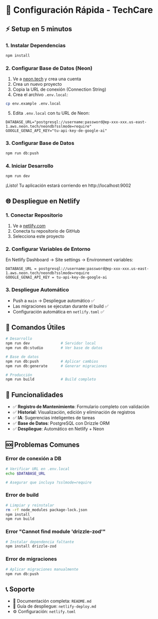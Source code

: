 # 🚀 Configuración Rápida - TechCare

## ⚡ Setup en 5 minutos

### 1. Instalar Dependencias

```bash
npm install
```

### 2. Configurar Base de Datos (Neon)

1. Ve a [neon.tech](https://neon.tech) y crea una cuenta
2. Crea un nuevo proyecto
3. Copia la URL de conexión (Connection String)
4. Crea el archivo `.env.local`:

```bash
cp env.example .env.local
```

5. Edita `.env.local` con tu URL de Neon:

```env
DATABASE_URL="postgresql://username:password@ep-xxx-xxx.us-east-1.aws.neon.tech/neondb?sslmode=require"
GOOGLE_GENAI_API_KEY="tu-api-key-de-google-ai"
```

### 3. Configurar Base de Datos

```bash
npm run db:push
```

### 4. Iniciar Desarrollo

```bash
npm run dev
```

¡Listo! Tu aplicación estará corriendo en http://localhost:9002

## 🌐 Despliegue en Netlify

### 1. Conectar Repositorio

1. Ve a [netlify.com](https://netlify.com)
2. Conecta tu repositorio de GitHub
3. Selecciona este proyecto

### 2. Configurar Variables de Entorno

En Netlify Dashboard → Site settings → Environment variables:

```
DATABASE_URL = postgresql://username:password@ep-xxx-xxx.us-east-1.aws.neon.tech/neondb?sslmode=require
GOOGLE_GENAI_API_KEY = tu-api-key-de-google-ai
```

### 3. Despliegue Automático

- Push a `main` → Despliegue automático ✅
- Las migraciones se ejecutan durante el build ✅
- Configuración automática en `netlify.toml` ✅

## 🔧 Comandos Útiles

```bash
# Desarrollo
npm run dev              # Servidor local
npm run db:studio        # Ver base de datos

# Base de datos
npm run db:push          # Aplicar cambios
npm run db:generate      # Generar migraciones

# Producción
npm run build            # Build completo
```

## 🎯 Funcionalidades

- ✅ **Registro de Mantenimiento**: Formulario completo con validación
- ✅ **Historial**: Visualización, edición y eliminación de registros
- ✅ **IA**: Sugerencias inteligentes de tareas
- ✅ **Base de Datos**: PostgreSQL con Drizzle ORM
- ✅ **Despliegue**: Automático en Netlify + Neon

## 🆘 Problemas Comunes

### Error de conexión a DB

```bash
# Verificar URL en .env.local
echo $DATABASE_URL

# Asegurar que incluya ?sslmode=require
```

### Error de build

```bash
# Limpiar y reinstalar
rm -rf node_modules package-lock.json
npm install
npm run build
```

### Error "Cannot find module 'drizzle-zod'"

```bash
# Instalar dependencia faltante
npm install drizzle-zod
```

### Error de migraciones

```bash
# Aplicar migraciones manualmente
npm run db:push
```

## 📞 Soporte

- 📖 Documentación completa: `README.md`
- 🚀 Guía de despliegue: `netlify-deploy.md`
- ⚙️ Configuración: `netlify.toml`
